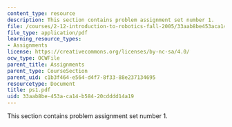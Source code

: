 ```yaml
---
content_type: resource
description: This section contains problem assignment set number 1.
file: /courses/2-12-introduction-to-robotics-fall-2005/33aab8be453aca14b58420cdddd14a19_ps1.pdf
file_type: application/pdf
learning_resource_types:
- Assignments
license: https://creativecommons.org/licenses/by-nc-sa/4.0/
ocw_type: OCWFile
parent_title: Assignments
parent_type: CourseSection
parent_uid: c1b3f464-e564-d4f7-8f33-88e237134695
resourcetype: Document
title: ps1.pdf
uid: 33aab8be-453a-ca14-b584-20cdddd14a19
---
```

This section contains problem assignment set number 1.